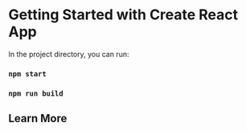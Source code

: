 # Getting Started with Create React App

In the project directory, you can run:

### `npm start`

### `npm run build`

## Learn More

